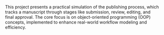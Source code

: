 This project presents a practical simulation of the publishing process, which tracks a manuscript through stages like submission, review, editing, and final approval. The core focus is on object-oriented programming (OOP) concepts, implemented to enhance real-world workflow modeling and efficiency.
